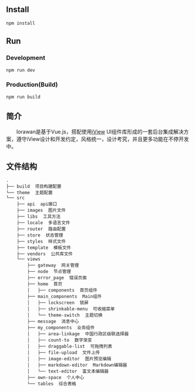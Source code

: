 
## Install
```bush
npm install
```
## Run
### Development
```bush
npm run dev
```
### Production(Build)
```bush
npm run build
```

## 简介
&emsp;&emsp;lorawan是基于Vue.js，搭配使用[iView](https://www.iviewui.com) UI组件库形成的一套后台集成解决方案，遵守iView设计和开发约定，风格统一，设计考究，并且更多功能在不停开发中。

## 文件结构
```shell
.
├── build  项目构建配置
└── theme  主题配置
└── src
    ├── api  api接口
    ├── images  图片文件
    ├── libs  工具方法
    ├── locale  多语言文件
    ├── router  路由配置
    ├── store  状态管理
    ├── styles  样式文件
    ├── template  模板文件
    ├── vendors  公共库文件
    └── views
        ├── gateway  网关管理
        ├── node  节点管理
        ├── error_page  错误页面
        ├── home  首页
        │   ├── components  首页组件
        ├── main_components  Main组件
        │   ├── lockscreen  锁屏
        │   ├── shrinkable-menu  可收缩菜单
        │   └── theme-switch  主题切换
        ├── message  消息中心
        ├── my_components  业务组件
        │   ├── area-linkage  中国行政区级联选择器
        │   ├── count-to  数字渐变
        │   ├── draggable-list  可拖拽列表
        │   ├── file-upload  文件上传
        │   ├── image-editor  图片预览编辑
        │   ├── markdown-editor  Markdown编辑器
        │   └── text-editor  富文本编辑器
        ├── own-space  个人中心
        └── tables  综合表格
